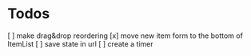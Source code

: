# Todos

[ ] make drag&drop reordering
[x] move new item form to the bottom of ItemList
[ ] save state in url
[ ] create a timer
